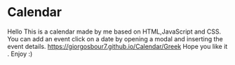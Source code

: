 # Calendar
Hello 
This is a calendar made by me based on HTML,JavaScript and CSS.
You can add an event click on a date by opening a modal and inserting the event details. 
https://giorgosbour7.github.io/Calendar/Greek
Hope you like it . 
Enjoy :)
